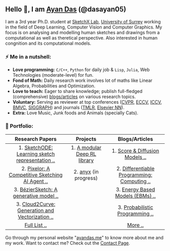## Hello 👋, I am [Ayan Das](https://ayandas.me) (@dasayan05)

I am a 3rd year Ph.D. student at [SketchX Lab](http://sketchx.ai/), [University of Surrey](http://surrey.ac.uk/) working in the field of Deep Learning, Computer Vision and Computer Graphics. My focus is on analysing and modelling human sketches and drawings from a computational as well as theretical perspective. Also interested in human congnition and its computational models.

### ⚡️ Me in a nutshell:

- **Love programming:** `C/C++`, `Python` for daily job & `Lisp`, `Julia`, Web Technologies (moderate-level) for fun.
- **Fond of Math:** Daily research work involves lot of maths like Linear Algebra, Probabilities and Optimization.
- **Love to teach:** Eager to share knowledge; publish full-fledged (comprehensive) [blogs/articles](https://ayandas.me/blogs.html) on various research topics.
- **Voluntary:** Serving as reviewer at top conferences ([CVPR](https://cvpr2022.thecvf.com/), [ECCV](https://eccv2022.ecva.net/), [ICCV](http://iccv2021.thecvf.com/), [BMVC](https://www.bmvc2021-virtualconference.com/), [SIGGRAPH](https://www.siggraph.org/)) and journals ([TMLR](https://openreview.net/group?id=TMLR), [Elsevier NN](https://www.journals.elsevier.com/neural-networks)).
- **Extra:** Love Music, Junk foods and Animals (specially Cats).

### 📝 Portfolio:

|                     **Research Papers**                      |                         **Projects**                         |                      **Blogs/Articles**                      |
| :----------------------------------------------------------: | :----------------------------------------------------------: | :----------------------------------------------------------: |
| 1. [SketchODE: Learning sketch representation ..](https://ayandas.me/sketchode) | 1. [A modular Deep RL library](https://github.com/dasayan05/rlx) | 1. [Score & Diffusion Models ..](https://ayandas.me/blog-tut/2021/12/04/diffusion-prob-models.html) |
| 2. [Pixelor: A Competitive Sketching AI Agent ..](https://ayandas.me/pubs/2020/07/30/pub-8.html) | 2. [anyx](https://ayandas.me/anyx/) (in progress) | 2. [Differentiable Programming: Computing ..](https://ayandas.me/blog-tut/2020/09/08/differentiable-programming.html) |
| 3. [BézierSketch: A generative model ..](https://ayandas.me/pubs/2020/05/22/pub-7.html) |    | 3. [Energy Based Models (EBMs) ..](https://ayandas.me/blog-tut/2020/08/13/energy-based-models-one.html) |
| 3. [Cloud2Curve: Generation and Vectorization ..](https://ayandas.me/pubs/2021/03/01/pub-9.html) | | 3. [Probabilistic Programming ..](https://ayandas.me/blog-tut/2020/05/05/probabilistic-programming.html) |
|         [Full List ..](https://ayandas.me/pubs.html)         |                                                              |           [More ..](https://ayandas.me/blogs.html)           |

Go through my personal website "[ayandas.me](https://ayandas.me/)" to know more about me and my work. Want to contact me? Check out the [Contact Page](https://ayandas.me/contact.html).

